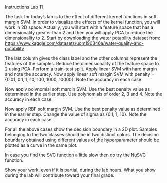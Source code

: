 Instructions Lab 11

The task for today’s lab is to the effect of different kernel functions in soft margin SVM. In order to
visualize the effects of the kernel function, you will work in 2D space. Actually, you will start with a
feature space that has a dimensionality greater than 2 and then you will apply PCA to reduce the
dimensionality to 2. 
Start by downloading the water potability dataset from:
https://www.kaggle.com/datasets/uom190346a/water-quality-and-potability

The last column gives the class label and the other columns represent the features of the samples.
Reduce the dimensionality of the feature space to 2 using PCA.
Perform a train-test split.
Apply linear SVM with hard margin and note the accuracy.
Now apply linear soft margin SVM with penalty = {0.01, 0.1, 1, 10, 100, 1000, 10000}. Note the accuracy
in each case.

Now apply polynomial soft margin SVM. Use the best penalty value as determined in the earlier step.
Use polynomials of order 2, 3 and 4. Note the accuracy in each case.

Now apply RBF soft margin SVM. Use the best penalty value as determined in the earlier step. Change
the value of sigma as {0.1, 1, 10}. Note the accuracy in each case.

For all the above cases show the decision boundary in a 2D plot. 
Samples belonging to the two classes
should be in two distinct colors. The decision boundary obtained using different values of the
hyperparameter should be plotted as a curve in the same plot.

In case you find the SVC function a little slow then do try the NuSVC function.

Show your work, even if it is partial, during the lab hours. What you show during the lab will
contribute toward your final grade.